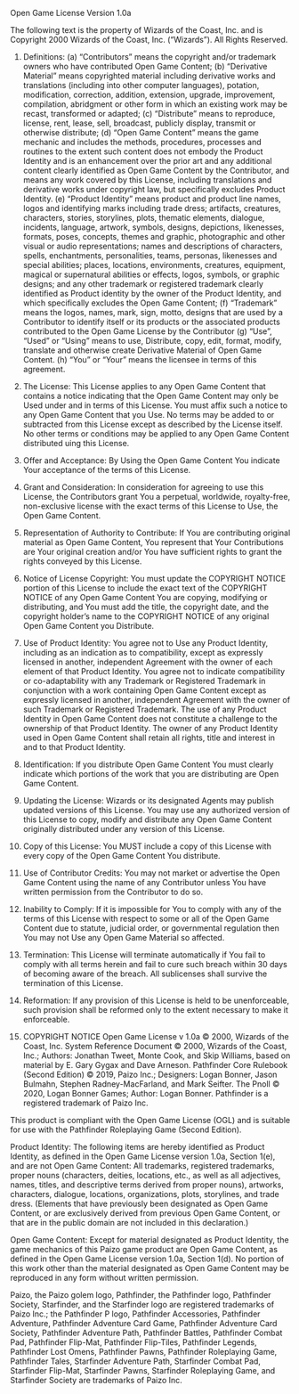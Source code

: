 Open Game License Version 1.0a

The following text is the property of Wizards of the Coast, Inc. and is Copyright 2000 Wizards of the Coast, Inc. (“Wizards”). All Rights Reserved.

1. Definitions: (a) “Contributors” means the copyright and/or trademark owners who have contributed Open Game Content; (b) “Derivative Material” means copyrighted material including derivative works and translations (including into other computer languages), potation, modification, correction, addition, extension, upgrade, improvement, compilation, abridgment or other form in which an existing work may be recast, transformed or adapted; (c) “Distribute” means to reproduce, license, rent, lease, sell, broadcast, publicly display, transmit or otherwise distribute; (d) “Open Game Content” means the game mechanic and includes the methods, procedures, processes and routines to the extent such content does not embody the Product Identity and is an enhancement over the prior art and any additional content clearly identified as Open Game Content by the Contributor, and means any work covered by this License, including translations and derivative works under copyright law, but specifically excludes Product Identity. (e) “Product Identity” means product and product line names, logos and identifying marks including trade dress; artifacts, creatures, characters, stories, storylines, plots, thematic elements, dialogue, incidents, language, artwork, symbols, designs, depictions, likenesses, formats, poses, concepts, themes and graphic, photographic and other visual or audio representations; names and descriptions of characters, spells, enchantments, personalities, teams, personas, likenesses and special abilities; places, locations, environments, creatures, equipment, magical or supernatural abilities or effects, logos, symbols, or graphic designs; and any other trademark or registered trademark clearly identified as Product identity by the owner of the Product Identity, and which specifically excludes the Open Game Content; (f) “Trademark” means the logos, names, mark, sign, motto, designs that are used by a Contributor to identify itself or its products or the associated products contributed to the Open Game License by the Contributor (g) “Use”, “Used” or “Using” means to use, Distribute, copy, edit, format, modify, translate and otherwise create Derivative Material of Open Game Content. (h) “You” or “Your” means the licensee in terms of this agreement.

2. The License: This License applies to any Open Game Content that contains a notice indicating that the Open Game Content may only be Used under and in terms of this License. You must affix such a notice to any Open Game Content that you Use. No terms may be added to or subtracted from this License except as described by the License itself. No other terms or conditions may be applied to any Open Game Content distributed uing this License.

3. Offer and Acceptance: By Using the Open Game Content You indicate Your acceptance of the terms of this License.

4. Grant and Consideration: In consideration for agreeing to use this License, the Contributors grant You a perpetual, worldwide, royalty-free, non-exclusive license with the exact terms of this License to Use, the Open Game Content.

5. Representation of Authority to Contribute: If You are contributing original material as Open Game Content, You represent that Your Contributions are Your original creation and/or You have sufficient rights to grant the rights conveyed by this License.

6. Notice of License Copyright: You must update the COPYRIGHT NOTICE portion of this License to include the exact text of the COPYRIGHT NOTICE of any Open Game Content You are copying, modifying or distributing, and You must add the title, the copyright date, and the copyright holder’s name to the COPYRIGHT NOTICE of any original Open Game Content you Distribute.

7. Use of Product Identity: You agree not to Use any Product Identity, including as an indication as to compatibility, except as expressly licensed in another, independent Agreement with the owner of each element of that Product Identity. You agree not to indicate compatibility or co-adaptability with any Trademark or Registered Trademark in conjunction with a work containing Open Game Content except as expressly licensed in another, independent Agreement with the owner of such Trademark or Registered Trademark. The use of any Product Identity in Open Game Content does not constitute a challenge to the ownership of that Product Identity. The owner of any Product Identity used in Open Game Content shall retain all rights, title and interest in and to that Product Identity.

8. Identification: If you distribute Open Game Content You must clearly indicate which portions of the work that you are distributing are Open Game Content.

9. Updating the License: Wizards or its designated Agents may publish updated versions of this License. You may use any authorized version of this License to copy, modify and distribute any Open Game Content originally distributed under any version of this License.

10. Copy of this License: You MUST include a copy of this License with every copy of the Open Game Content You distribute.

11. Use of Contributor Credits: You may not market or advertise the Open Game Content using the name of any Contributor unless You have written permission from the Contributor to do so.

12. Inability to Comply: If it is impossible for You to comply with any of the terms of this License with respect to some or all of the Open Game Content due to statute, judicial order, or governmental regulation then You may not Use any Open Game Material so affected.

13. Termination: This License will terminate automatically if You fail to comply with all terms herein and fail to cure such breach within 30 days of becoming aware of the breach. All sublicenses shall survive the termination of this License.

14. Reformation: If any provision of this License is held to be unenforceable, such provision shall be reformed only to the extent necessary to make it enforceable.

15. COPYRIGHT NOTICE
Open Game License v 1.0a © 2000, Wizards of the Coast, Inc.
System Reference Document © 2000, Wizards of the Coast, Inc.; Authors: Jonathan Tweet, Monte Cook, and Skip Williams, based on material by E. Gary Gygax and Dave Arneson.
Pathfinder Core Rulebook (Second Edition) © 2019, Paizo Inc.; Designers:
Logan Bonner, Jason Bulmahn, Stephen Radney-MacFarland, and Mark Seifter.
The Pnoll © 2020, Logan Bonner Games; Author: Logan Bonner.
Pathfinder is a registered trademark of Paizo Inc.

This product is compliant with the Open Game License (OGL) and is suitable for use with the Pathfinder Roleplaying Game (Second Edition).

Product Identity: The following items are hereby identified as Product Identity, as defined in the Open Game License version 1.0a, Section 1(e), and are not Open Game Content: All trademarks, registered trademarks, proper nouns (characters, deities, locations, etc., as well as all adjectives, names, titles, and descriptive terms derived from proper nouns), artworks, characters, dialogue, locations, organizations, plots, storylines, and trade dress. (Elements that have previously been designated as Open Game Content, or are exclusively derived from previous Open Game Content, or that are in the public domain are not included in this declaration.)

Open Game Content: Except for material designated as Product Identity, the game mechanics of this Paizo game product are Open Game Content, as defined in the Open Game License version 1.0a, Section 1(d). No portion of this work other than the material designated as Open Game Content may be reproduced in any form without written permission.

Paizo, the Paizo golem logo, Pathfinder, the Pathfinder logo, Pathfinder Society, Starfinder, and the Starfinder logo are registered trademarks of Paizo Inc.; the Pathfinder P logo, Pathfinder Accessories, Pathfinder Adventure, Pathfinder Adventure Card Game, Pathfinder Adventure Card Society, Pathfinder Adventure Path, Pathfinder Battles, Pathfinder Combat Pad, Pathfinder Flip-Mat, Pathfinder Flip-Tiles, Pathfinder Legends, Pathfinder Lost Omens, Pathfinder Pawns, Pathfinder Roleplaying Game, Pathfinder Tales, Starfinder Adventure Path, Starfinder Combat Pad, Starfinder Flip-Mat, Starfinder Pawns, Starfinder Roleplaying Game, and Starfinder Society are trademarks of Paizo Inc.
